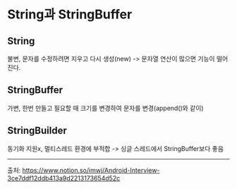 # String과 StringBuffer
## String
불변, 문자를 수정하려면 지우고 다시 생성(new) -> 문자열 연산이 많으면 기능이 떨어진다.

## StringBuffer
가변, 한번 만들고 필요할 때 크기를 변경하여 문자를 변경(append()와 같이)

## StringBuilder
동기화 지원x, 멀티스레드 환경에 부적합 -> 싱글 스레드에서 StringBuffer보다 좋음
***
출처: https://www.notion.so/imwj/Android-Interview-3ce7ddf12ddb413a9d2213173654d52c
